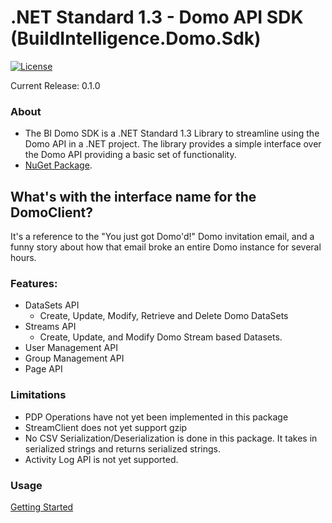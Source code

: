 
# .NET Standard 1.3 - Domo API SDK (BuildIntelligence.Domo.Sdk)
[![License](https://img.shields.io/badge/license-MIT-blue.svg?style=flat)](http://www.opensource.org/licenses/MIT)

Current Release: 0.1.0

### About

* The BI Domo SDK is a .NET Standard 1.3 Library to streamline using the Domo API in a .NET project. The library provides a simple interface over the Domo API providing a basic set of functionality.
* [NuGet Package]().

## What's with the interface name for the DomoClient?
It's a reference to the "You just got Domo'd!" Domo invitation email, and a funny story about how that email broke an entire Domo instance for several hours.

### Features:
- DataSets API
	- Create, Update, Modify, Retrieve and Delete Domo DataSets
- Streams API
	- Create, Update, and Modify Domo Stream based Datasets.
- User Management API
- Group Management API
- Page API

### Limitations
- PDP Operations have not yet been implemented in this package
- StreamClient does not yet support gzip
- No CSV Serialization/Deserialization is done in this package. It takes in serialized strings and returns serialized strings.
- Activity Log API is not yet supported.

### Usage

[Getting Started](./GettingStarted.md)